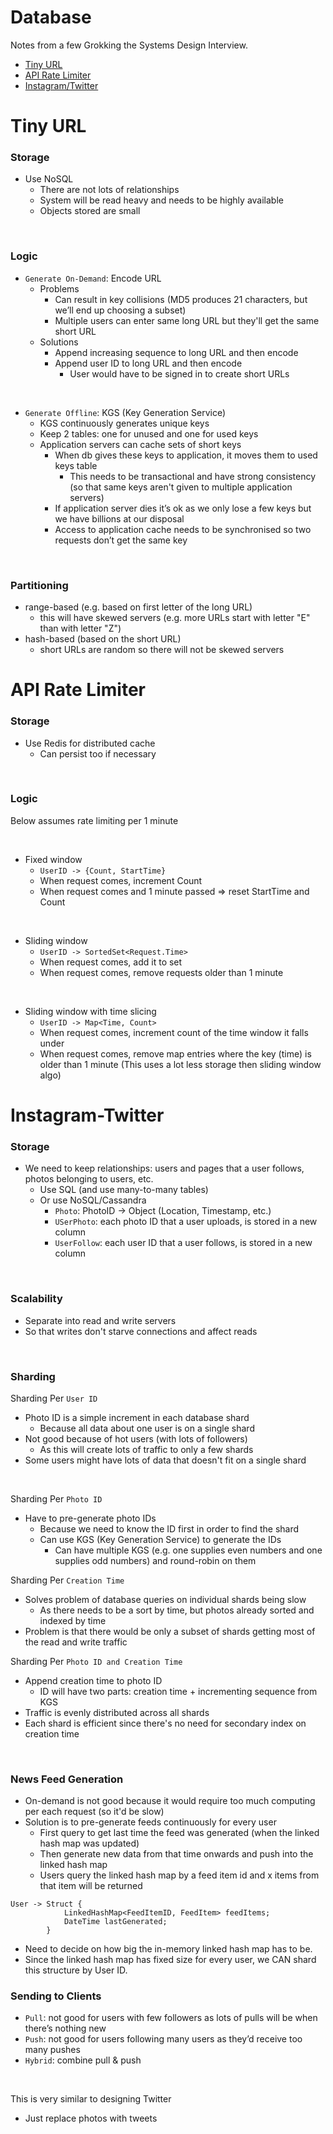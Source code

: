 # Database

Notes from a few Grokking the Systems Design Interview.

- [Tiny URL](#tiny-url)
- [API Rate Limiter](#api-rate-limiter)
- [Instagram/Twitter](#instagram-twitter)

# Tiny URL

### Storage

- Use NoSQL
    - There are not lots of relationships
    - System will be read heavy and needs to be highly available
    - Objects stored are small

<br />

### Logic

- `Generate On-Demand`: Encode URL
    - Problems
        - Can result in key collisions (MD5 produces 21 characters, but we’ll end up choosing a subset)
        - Multiple users can enter same long URL but they'll get the same short URL
    - Solutions
        - Append increasing sequence to long URL and then encode
        - Append user ID to long URL and then encode
          - User would have to be signed in to create short URLs

<br />

- `Generate Offline`: KGS (Key Generation Service)
    - KGS continuously generates unique keys
    - Keep 2 tables: one for unused and one for used keys
    - Application servers can cache sets of short keys
        - When db gives these keys to application, it moves them to used keys table
          - This needs to be transactional and have strong consistency (so that same keys aren't given to multiple application servers) 
        - If application server dies it’s ok as we only lose a few keys but we have billions at our disposal
        - Access to application cache needs to be synchronised so two requests don’t get the same key

<br />

### Partitioning

- range-based (e.g. based on first letter of the long URL)
  - this will have skewed servers (e.g. more URLs start with letter "E" than with letter "Z")
- hash-based (based on the short URL)
  - short URLs are random so there will not be skewed servers


# API Rate Limiter

### Storage

- Use Redis for distributed cache
    - Can persist too if necessary

<br />

### Logic

Below assumes rate limiting per 1 minute

<br />

- Fixed window
    - `UserID -> {Count, StartTime}`
    - When request comes, increment Count
    - When request comes and 1 minute passed => reset StartTime and Count

<br />

- Sliding window
    - `UserID -> SortedSet<Request.Time>`
    - When request comes, add it to set
    - When request comes, remove requests older than 1 minute

<br />

- Sliding window with time slicing
    - `UserID -> Map<Time, Count>`
    - When request comes, increment count of the time window it falls under
    - When request comes, remove map entries where the key (time) is older than 1 minute
      (This uses a lot less storage then sliding window algo)


# Instagram-Twitter

### Storage

- We need to keep relationships: users and pages that a user follows, photos belonging to users, etc.
    - Use SQL (and use many-to-many tables)
    - Or use NoSQL/Cassandra
      - `Photo`: PhotoID -> Object (Location, Timestamp, etc.)
      - `USerPhoto`: each photo ID that a user uploads, is stored in a new column
      - `UserFollow`: each user ID that a user follows, is stored in a new column

<br />

### Scalability

- Separate into read and write servers
- So that writes don't starve connections and affect reads

<br />

### Sharding

Sharding Per `User ID`
- Photo ID is a simple increment in each database shard
  - Because all data about one user is on a single shard
- Not good because of hot users (with lots of followers)
  - As this will create lots of traffic to only a few shards
- Some users might have lots of data that doesn't fit on a single shard

<br />

Sharding Per `Photo ID`
- Have to pre-generate photo IDs
  - Because we need to know the ID first in order to find the shard
  - Can use KGS (Key Generation Service) to generate the IDs
    - Can have multiple KGS (e.g. one supplies even numbers and one supplies odd numbers) and round-robin on them

Sharding Per `Creation Time`
- Solves problem of database queries on individual shards being slow
  - As there needs to be a sort by time, but photos already sorted and indexed by time
- Problem is that there would be only a subset of shards getting most of the read and write traffic

Sharding Per `Photo ID and Creation Time`
- Append creation time to photo ID
  - ID will have two parts: creation time + incrementing sequence from KGS
- Traffic is evenly distributed across all shards
- Each shard is efficient since there's no need for secondary index on creation time

<br />

### News Feed Generation

- On-demand is not good because it would require too much computing per each request (so it'd be slow)
- Solution is to pre-generate feeds continuously for every user
    - First query to get last time the feed was generated (when the linked hash map was updated)
    - Then generate new data from that time onwards and push into the linked hash map
    - Users query the linked hash map by a feed item id and x items from that item will be returned

```
User -> Struct {
            LinkedHashMap<FeedItemID, FeedItem> feedItems;
            DateTime lastGenerated;
        }
```

- Need to decide on how big the in-memory linked hash map has to be.
- Since the linked hash map has fixed size for every user, we CAN shard this structure by User ID.

### Sending to Clients

- `Pull`: not good for users with few followers as lots of pulls will be when there’s nothing new
- `Push`: not good for users following many users as they’d receive too many pushes
- `Hybrid`: combine pull & push

<br />

This is very similar to designing Twitter
- Just replace photos with tweets